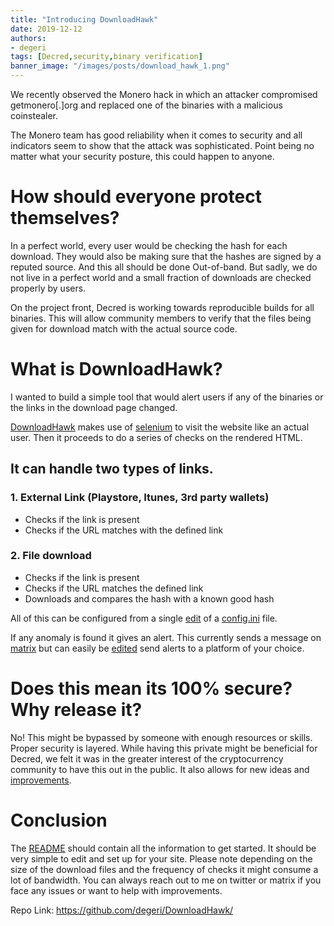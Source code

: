 ```yaml
---
title: "Introducing DownloadHawk"
date: 2019-12-12
authors:
- degeri
tags: [Decred,security,binary verification]
banner_image: "/images/posts/download_hawk_1.png"
---
```


We recently observed the Monero hack in which an attacker compromised getmonero[.]org and replaced one of the binaries with a malicious coinstealer. 

The Monero team has good reliability when it comes to security and all indicators seem to show that the attack was sophisticated. Point being no matter what your security posture, this could happen to anyone.


<!--more-->

# How should everyone protect themselves? 

In a perfect world, every user would be checking the hash for each download. They would also be making sure that the hashes are signed by a reputed source. And this all should be done Out-of-band. But sadly, we do not live in a perfect world and a small fraction of downloads are checked properly by users. 

On the project front, Decred is working towards reproducible builds for all binaries. This will allow community members to verify that the files being given for download match with the actual source code.

# What is DownloadHawk?

I wanted to build a simple tool that would alert users if any of the binaries or the links in the download page changed. 

[DownloadHawk](https://github.com/degeri/DownloadHawk) makes use of [selenium](https://selenium.dev/) to visit the website like an actual user. Then it proceeds to do a series of checks on the rendered HTML. 

## It can handle two types of links. 


### 1. External Link (Playstore, Itunes, 3rd party wallets)

- Checks if the link is present
- Checks if the URL matches with the defined link

### 2. File download 

- Checks if the link is present
- Checks if the URL matches the defined link
- Downloads and compares the hash with a known good hash


All of this can be configured from a single [edit](https://github.com/degeri/DownloadHawk#how-to-edit-the-configini-file) of a [config.ini](https://github.com/degeri/DownloadHawk/blob/master/config.ini) file. 

If any anomaly is found it gives an alert. This currently sends a message on [matrix](https://matrix.org/) but can easily be [edited](https://github.com/degeri/DownloadHawk/blob/master/functions.py#L126) send alerts to a platform of your choice.


# Does this mean its 100% secure? Why release it? 

No! This might be bypassed by someone with enough resources or skills. Proper security is layered. While having this private might be beneficial for Decred, we felt it was in the greater interest of the cryptocurrency community to have this out in the public. It also allows for new ideas and [improvements](https://github.com/degeri/DownloadHawk/issues).


# Conclusion

The [README](https://github.com/degeri/DownloadHawk/blob/master/README.md) should contain all the information to get started. It should be very simple to edit and set up for your site. Please note depending on the size of the download files and the frequency of checks it might consume a lot of bandwidth. You can always reach out to me on twitter or matrix if you face any issues or want to help with improvements.

Repo Link:
https://github.com/degeri/DownloadHawk/